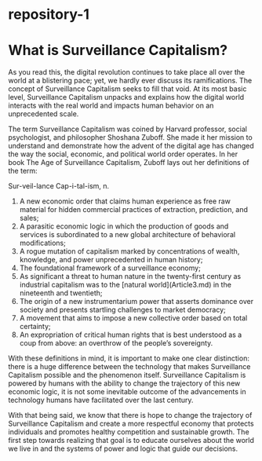 # repository-1

# **What is Surveillance Capitalism?** #

<p>As you read this, the digital revolution continues to take place all over the world at a blistering pace; yet, we hardly ever discuss its ramifications. The concept of Surveillance Capitalism seeks to fill that void. At its most basic level, Surveillance Capitalism unpacks and explains how the digital world interacts with the real world and impacts human behavior on an unprecedented scale.</p>

<p>The term Surveillance Capitalism was coined by Harvard professor, social psychologist, and philosopher Shoshana Zuboff. She made it her mission to understand and demonstrate how the advent of the digital age has changed the way the social, economic, and political world order operates. In her book The Age of Surveillance Capitalism, Zuboff lays out her definitions of the term:</p>

<p>Sur-veil-lance Cap-i-tal-ism, n.<br>
<ol>
<li>A new economic order that claims human experience as free raw material for hidden commercial practices of extraction, prediction, and sales; </li>
<li>A parasitic economic logic in which the production of goods and services is subordinated to a new global architecture of behavioral modifications; </li>
<li>A rogue mutation of capitalism marked by concentrations of wealth, knowledge, and power unprecedented in human history; </li>
<li>The foundational framework of a surveillance economy; </li>
<li>As significant a threat to human nature in the twenty-first century as industrial capitalism was to the [natural world](Article3.md) in the nineteenth and twentieth; </li>
<li>The origin of a new instrumentarium power that asserts dominance over society and presents startling challenges to market democracy; </li>
<li>A movement that aims to impose a new collective order based on total certainty; </li>
<li>An expropriation of critical human rights that is best understood as a coup from above: an overthrow of the people’s sovereignty.</li>
</ol>
</p>

<p>With these definitions in mind, it is important to make one clear distinction: there is a huge difference between the technology that makes Surveillance Capitalism possible and the phenomenon itself. Surveillance Capitalism is powered by humans with the ability to change the trajectory of this new economic logic, it is not some inevitable outcome of the advancements in technology humans have facilitated over the last century.</p>

<p>With that being said, we know that there is hope to change the trajectory of Surveillance Capitalism and create a more respectful economy that protects individuals and promotes healthy competition and sustainable growth. The first step towards realizing that goal is to educate ourselves about the world we live in and the systems of power and logic that guide our decisions.</p>
